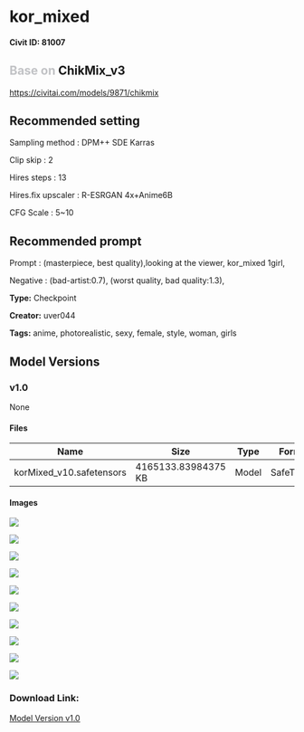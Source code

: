 # kor_mixed

#### Civit ID: 81007

<h2 id="heading-28"><span style="color:rgb(193, 194, 197)">Base on </span>ChikMix_v3</h2><p><a target="_blank" rel="ugc" href="https://civitai.com/models/9871/chikmix">https://civitai.com/models/9871/chikmix</a></p><p></p><h2 id="heading-29"><strong>Recommended setting</strong></h2><p>Sampling method : DPM++ SDE Karras</p><p>Clip skip : 2 </p><p>Hires steps : 13</p><p>Hires.fix upscaler : R-ESRGAN 4x+Anime6B</p><p>CFG Scale : 5~10</p><p></p><h2 id="heading-30"><strong>Recommended prompt</strong></h2><p>Prompt : (masterpiece, best quality),looking at the viewer, kor_mixed 1girl,</p><p>Negative : (bad-artist:0.7), (worst quality, bad quality:1.3),</p>

**Type:** Checkpoint

**Creator:** uver044

**Tags:** anime, photorealistic, sexy, female, style, woman, girls

## Model Versions

### v1.0

None

#### Files

| Name | Size | Type | Format | Download Url | AutoV1 | AutoV2 | SHA256 | CRC32 | BLAKE3 |
| --- | --- | --- | --- | --- | --- | --- | --- | --- | --- |
| korMixed_v10.safetensors | 4165133.83984375 KB | Model | SafeTensor | https://civitai.com/api/download/models/85927 | 5ACEB664 | D3C03C79FD | D3C03C79FD889B783B6ABF0BC54D7467292225AC308BF3A25EC2391DFF606621 | 809847C0 | 3B155E3530F2CE2920208A888768F0D9109AC07F9DD62879B9D5B33F9DBACA69 |

#### Images

<p><img src="https://image.civitai.com/xG1nkqKTMzGDvpLrqFT7WA/ba700786-7c20-48a6-afec-c0ea87a9ccc8/width=450/987864.jpeg" /></p>

<p><img src="https://image.civitai.com/xG1nkqKTMzGDvpLrqFT7WA/009ca73a-093b-4782-899e-f8acb8baa0a8/width=450/987862.jpeg" /></p>

<p><img src="https://image.civitai.com/xG1nkqKTMzGDvpLrqFT7WA/c516b8f7-1d77-480f-9ad2-eb98845d8e8e/width=450/975129.jpeg" /></p>

<p><img src="https://image.civitai.com/xG1nkqKTMzGDvpLrqFT7WA/0ba73834-c1bd-4193-8640-3fba7a2819ca/width=450/975131.jpeg" /></p>

<p><img src="https://image.civitai.com/xG1nkqKTMzGDvpLrqFT7WA/f9345134-3468-440b-97da-8d884e6676ff/width=450/975136.jpeg" /></p>

<p><img src="https://image.civitai.com/xG1nkqKTMzGDvpLrqFT7WA/44a554af-fd9f-44e6-ac9f-0b7b680bba23/width=450/975140.jpeg" /></p>

<p><img src="https://image.civitai.com/xG1nkqKTMzGDvpLrqFT7WA/8b193178-25b1-4c48-92c0-39c490cd108c/width=450/975142.jpeg" /></p>

<p><img src="https://image.civitai.com/xG1nkqKTMzGDvpLrqFT7WA/83fe0a6f-d945-4854-8de4-ad9879d07147/width=450/975143.jpeg" /></p>

<p><img src="https://image.civitai.com/xG1nkqKTMzGDvpLrqFT7WA/92e8c2a0-5d20-476c-ac29-389996809d17/width=450/975144.jpeg" /></p>

<p><img src="https://image.civitai.com/xG1nkqKTMzGDvpLrqFT7WA/e5249bfc-ca9b-43e7-a6ac-2b1248df9143/width=450/975145.jpeg" /></p>

### Download Link:

[Model Version v1.0](https://civitai.com/api/download/models/85927)

